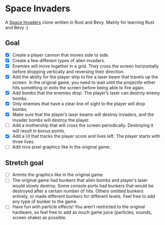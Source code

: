 # Space Invaders

A [Space Invaders](https://en.wikipedia.org/wiki/Space_Invaders) clone written in Rust and Bevy. Mainly for learning Rust and Bevy :)

## Goal
* [x] Create a player cannon that moves side to side.
* [x] Create a few different types of alien invaders.
* [x] Enemies will move together in a grid. They cross the screen horizontally before dropping vertically and reversing their direction.
* [x] Add the ability for the player ship to fire a laser beam that travels up the screen. In the original game, you need to wait until the projectile either hits something or exits the screen before being able to fire again.
* [x] Add bombs that the enemies drop. The player’s laser can destroy enemy bombs. 
* [x] Only enemies that have a clear line of sight to the player will drop bombs.
* [x] Make sure that the player’s laser beams will destroy invaders, and the invader bombs will destroy the player.
* [ ] Add a mothership that will cross the screen periodically. Destroying it will result in bonus points.
* [x] Add a UI that tracks the player score and lives left. The player starts with three lives.
* [ ] Add nice pixel graphics like in the original game.

## Stretch goal
* [ ] Animte the graphics like in the original game
* [ ] The original game had bunkers that alien bombs and player's laser would slowly destroy. Some console ports had bunkers that would be destroyed after a certain number of hits. Others omitted bunkers entirely, or made different bunkers for different levels. Feel free to add any type of bunker to the game.
* [ ] Have fun with particle effects! You aren’t restricted to the original hardware, so feel free to add as much game juice (particles, sounds, screen shake) as possible.
